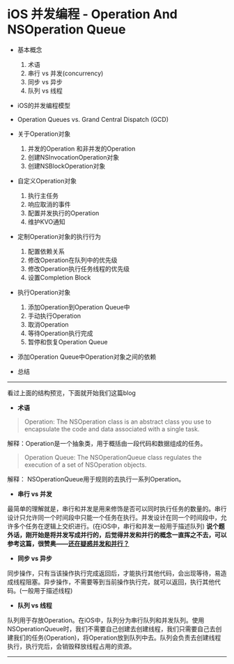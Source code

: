 # iOS 并发编程 - Operation And NSOperation Queue

* 基本概念
	1. 术语
	2. 串行 vs 并发(concurrency)
	3. 同步 vs 异步
	4. 队列 vs 线程

* iOS的并发编程模型

* Operation Queues vs. Grand Central Dispatch (GCD)

* 关于Operation对象
	1. 并发的Operation 和非并发的Operation
	2. 创建NSInvocationOperation对象
	3. 创建NSBlockOperation对象

* 自定义Operation对象
	1. 执行主任务
	2. 响应取消的事件
	3. 配置并发执行的Operation
	4. 维护KVO通知

* 定制Operation对象的执行行为
	1. 配置依赖关系
	2. 修改Operation在队列中的优先级
	3. 修改Operation执行任务线程的优先级
	4. 设置Completion Block

* 执行Operation对象
	1. 添加Operation到Operation Queue中
	2. 手动执行Operation
	3. 取消Operation
	4. 等待Operation执行完成
	5. 暂停和恢复Operation Queue

* 添加Operation Queue中Operation对象之间的依赖

* 总结

******************************

看过上面的结构预览，下面就开始我们这篇blog

* **术语**

> Operation: The NSOperation class is an abstract class you use to encapsulate the code and data associated with a single task.

解释：Operation是一个抽象类，用于概括由一段代码和数据组成的任务。

> Operation Queue: The NSOperationQueue class regulates the execution of a set of NSOperation objects.

解释： NSOperationQueue用于规则的去执行一系列Operation。

* **串行 vs 并发**

最简单的理解就是，串行和并发是用来修饰是否可以同时执行任务的数量的。串行设计只允许同一个时间段中只能一个任务在执行。并发设计在同一个时间段中，允许多个任务在逻辑上交织进行。(在iOS中，串行和并发一般用于描述队列)
**说个题外话，刚开始是将并发写成并行的，后觉得并发和并行的概念一直挥之不去，可以参考这篇，很赞奥——[还在疑惑并发和并行？](https://laike9m.com/blog/huan-zai-yi-huo-bing-fa-he-bing-xing,61/)**

* **同步 vs 异步**

同步操作，只有当该操作执行完成返回后，才能执行其他代码，会出现等待，易造成线程阻塞。异步操作，不需要等到当前操作执行完，就可以返回，执行其他代码。(一般用于描述线程)

* **队列 vs 线程**

队列用于存放Operation。在iOS中，队列分为串行队列和并发队列。使用NSOperationQueue时，我们不需要自己创建去创建线程，我们只需要自己去创建我们的任务(Operation)，将Operation放到队列中去。队列会负责去创建线程执行，执行完后，会销毁释放线程占用的资源。

*****************************